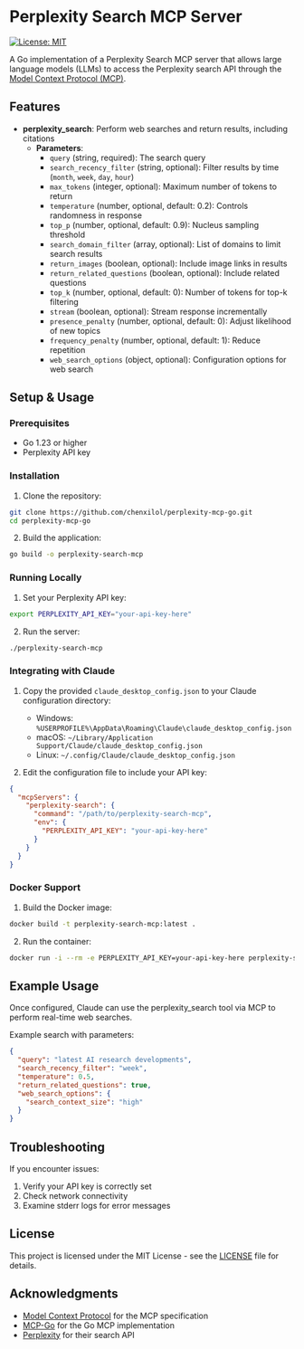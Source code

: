 # Perplexity Search MCP Server

[![License: MIT](https://img.shields.io/badge/License-MIT-yellow.svg)](https://opensource.org/licenses/MIT)

A Go implementation of a Perplexity Search MCP server that allows large language models (LLMs) to access the Perplexity search API through the [Model Context Protocol (MCP)](https://modelcontextprotocol.io/).

## Features

- **perplexity_search**: Perform web searches and return results, including citations
  - **Parameters**:
    - `query` (string, required): The search query
    - `search_recency_filter` (string, optional): Filter results by time (`month`, `week`, `day`, `hour`)
    - `max_tokens` (integer, optional): Maximum number of tokens to return
    - `temperature` (number, optional, default: 0.2): Controls randomness in response
    - `top_p` (number, optional, default: 0.9): Nucleus sampling threshold
    - `search_domain_filter` (array, optional): List of domains to limit search results
    - `return_images` (boolean, optional): Include image links in results
    - `return_related_questions` (boolean, optional): Include related questions
    - `top_k` (number, optional, default: 0): Number of tokens for top-k filtering
    - `stream` (boolean, optional): Stream response incrementally
    - `presence_penalty` (number, optional, default: 0): Adjust likelihood of new topics
    - `frequency_penalty` (number, optional, default: 1): Reduce repetition
    - `web_search_options` (object, optional): Configuration options for web search

## Setup & Usage

### Prerequisites

- Go 1.23 or higher
- Perplexity API key

### Installation

1. Clone the repository:

```bash
git clone https://github.com/chenxilol/perplexity-mcp-go.git
cd perplexity-mcp-go
```

2. Build the application:

```bash
go build -o perplexity-search-mcp
```

### Running Locally

1. Set your Perplexity API key:

```bash
export PERPLEXITY_API_KEY="your-api-key-here"
```

2. Run the server:

```bash
./perplexity-search-mcp
```

### Integrating with Claude

1. Copy the provided `claude_desktop_config.json` to your Claude configuration directory:
   - Windows: `%USERPROFILE%\AppData\Roaming\Claude\claude_desktop_config.json`
   - macOS: `~/Library/Application Support/Claude/claude_desktop_config.json`
   - Linux: `~/.config/Claude/claude_desktop_config.json`

2. Edit the configuration file to include your API key:

```json
{
  "mcpServers": {
    "perplexity-search": {
      "command": "/path/to/perplexity-search-mcp",
      "env": {
        "PERPLEXITY_API_KEY": "your-api-key-here"
      }
    }
  }
}
```

### Docker Support

1. Build the Docker image:

```bash
docker build -t perplexity-search-mcp:latest .
```

2. Run the container:

```bash
docker run -i --rm -e PERPLEXITY_API_KEY=your-api-key-here perplexity-search-mcp:latest
```

## Example Usage

Once configured, Claude can use the perplexity_search tool via MCP to perform real-time web searches.

Example search with parameters:
```json
{
  "query": "latest AI research developments",
  "search_recency_filter": "week",
  "temperature": 0.5,
  "return_related_questions": true,
  "web_search_options": {
    "search_context_size": "high"
  }
}
```

## Troubleshooting

If you encounter issues:
1. Verify your API key is correctly set
2. Check network connectivity
3. Examine stderr logs for error messages

## License

This project is licensed under the MIT License - see the [LICENSE](LICENSE) file for details.

## Acknowledgments

- [Model Context Protocol](https://modelcontextprotocol.io/) for the MCP specification
- [MCP-Go](https://github.com/mark3labs/mcp-go) for the Go MCP implementation
- [Perplexity](https://www.perplexity.ai/) for their search API 
